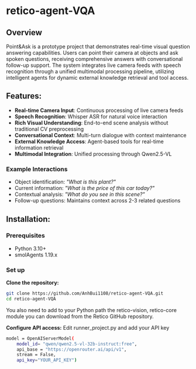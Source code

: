 # retico-agent-VQA

## Overview
Point&Ask is a prototype project that demonstrates real-time visual question answering capabilities. Users can point their camera at objects and ask spoken questions, receiving comprehensive answers with conversational follow-up support. The system integrates live camera feeds with speech recognition through a unified multimodal processing pipeline, utilizing intelligent agents for dynamic external knowledge retrieval and tool access.

## Features:
- **Real-time Camera Input**: Continuous processing of live camera feeds
- **Speech Recognition**: Whisper ASR for natural voice interaction
- **Rich Visual Understanding**: End-to-end scene analysis without traditional CV preprocessing
- **Conversational Context**: Multi-turn dialogue with context maintenance
- **External Knowledge Access**: Agent-based tools for real-time information retrieval
- **Multimodal Integration**: Unified processing through Qwen2.5-VL

### Example Interactions
- Object identification: *"What is this plant?"*
- Current information: *"What is the price of this car today?"*
- Contextual analysis: *"What do you see in this scene?"*
- Follow-up questions: Maintains context across 2-3 related questions

## Installation:
### Prerequisites
- Python 3.10+
- smolAgents 1.19.x
### Set up
**Clone the repository:**

```bash
git clone https://github.com/AnhBui1108/retico-agent-VQA.git
cd retico-agent-VQA
```
You also need to add to your Python path the retico-vision, retico-core module you can download from the Retico GitHub repository.

**Configure API access:** Edit runner_project.py and add your API key 

```bash
model = OpenAIServerModel(
    model_id= "qwen/qwen2.5-vl-32b-instruct:free",
    api_base = "https://openrouter.ai/api/v1",
    stream = False,
    api_key="YOUR_API_KEY")
```
